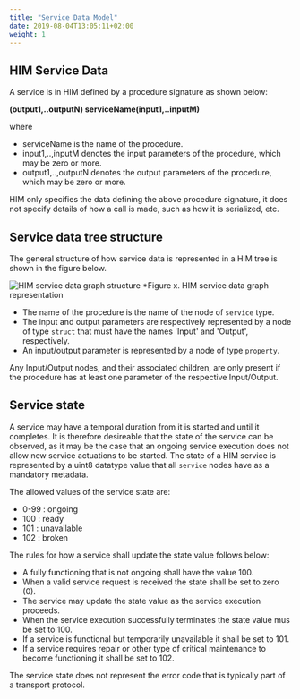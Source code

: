 ```yaml
---
title: "Service Data Model"
date: 2019-08-04T13:05:11+02:00
weight: 1
---
```


## HIM Service Data
A service is in HIM defined by a procedure signature as shown below:

**(output1,..outputN) serviceName(input1,..inputM)**

where
- serviceName is the name of the procedure.
- input1,..,inputM denotes the input parameters of the procedure, which may be zero or more.
- output1,..,outputN denotes the output parameters of the procedure, which may be zero or more.

HIM only specifies the data defining the above procedure signature, it does not specify details of how a call is made, such as how it is serialized, etc.

## Service data tree structure

The general structure of how service data is represented in a HIM tree is shown in the figure below.

![HIM service data graph structure](/hierarchical_information_model/images/service_graph_representation.png?width=50pc)
*Figure x. HIM service data graph representation

- The name of the procedure is the name of the node of `service` type.
- The input and output parameters are respectively represented by a  node of type `struct` that must have the names 'Input' and 'Output', respectively.
- An input/output parameter is represented by a node of type `property`.

Any Input/Output nodes, and their associated children, are only present if the procedure has at least one parameter of the respective Input/Output.

## Service state

A service may have a temporal duration from it is started and until it completes.
It is therefore desireable that the state of the service can be observed,
as it may be the case that an ongoing service execution does not allow new service actuations to be started.
The state of a HIM service is represented by a uint8 datatype value that all `service` nodes have as a mandatory metadata.

The allowed values of the service state are:
- 0-99 : ongoing
- 100 : ready
- 101 : unavailable
- 102 : broken

The rules for how a service shall update the state value follows below:

- A fully functioning that is not ongoing shall have the value 100.
- When a valid service request is received the state shall be set to zero (0).
- The service may update the state value as the service execution proceeds.
- When the service execution successfully terminates the state value mus be set to 100.
- If a service is functional but temporarily unavailable it shall be set to 101.
- If a service requires repair or other type of critical maintenance to become functioning it shall be set to 102.

The service state does not represent the error code that is typically part of a transport protocol. 

